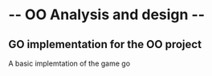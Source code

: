 <h1> -- OO Analysis and design -- </h1>
<h2> GO implementation for the OO project </h2>

<p> A basic implemtation of the game go </p>